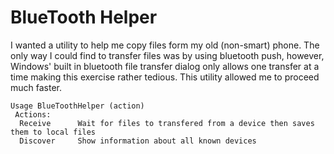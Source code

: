 # BlueTooth Helper
I wanted a utility to help me copy files form my old (non-smart) phone. The only way I could find to transfer files was by using bluetooth push, however, Windows' built in bluetooth file transfer dialog only allows one transfer at a time making this exercise rather tedious. This utility allowed me to proceed much faster.

```
Usage BlueToothHelper (action)
 Actions:
  Receive      Wait for files to transfered from a device then saves them to local files
  Discover     Show information about all known devices
```